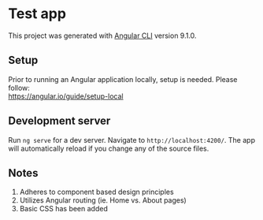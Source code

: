 # Test app

This project was generated with [Angular CLI](https://github.com/angular/angular-cli) version 9.1.0.

## Setup  
Prior to running an Angular application locally, setup is needed. Please follow:  
https://angular.io/guide/setup-local

## Development server

Run `ng serve` for a dev server. Navigate to `http://localhost:4200/`. The app will automatically reload if you change any of the source files.

## Notes  

1. Adheres to component based design principles  
2. Utilizes Angular routing  (ie. Home vs. About pages)
3. Basic CSS has been added